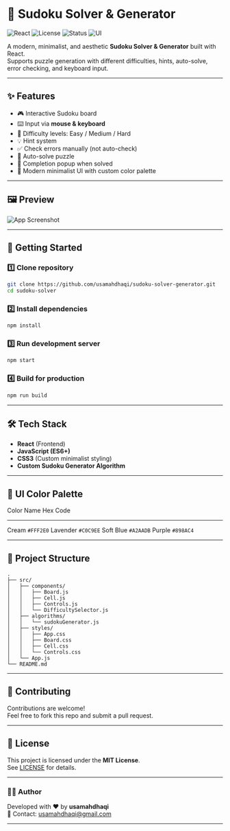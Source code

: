 # 🎯 Sudoku Solver & Generator

![React](https://img.shields.io/badge/React-18.2.0-61DAFB?logo=react&logoColor=white)
![License](https://img.shields.io/badge/License-MIT-green.svg)
![Status](https://img.shields.io/badge/Status-Active-success)
![UI](https://img.shields.io/badge/UI-Modern%20Minimalist-blueviolet)

A modern, minimalist, and aesthetic **Sudoku Solver & Generator** built
with React.\
Supports puzzle generation with different difficulties, hints,
auto-solve, error checking, and keyboard input.

------------------------------------------------------------------------

## ✨ Features

-   🎮 Interactive Sudoku board
-   ⌨️ Input via **mouse & keyboard**
-   🎯 Difficulty levels: Easy / Medium / Hard
-   💡 Hint system
-   ✅ Check errors manually (not auto-check)
-   🤖 Auto-solve puzzle
-   🎉 Completion popup when solved
-   🎨 Modern minimalist UI with custom color palette

------------------------------------------------------------------------

## 🖼️ Preview

![App
Screenshot](https://dummyimage.com/600x400/c0c9ee/ffffff&text=Sudoku+App+Preview)

------------------------------------------------------------------------

## 🚀 Getting Started

### 1️⃣ Clone repository

``` bash
git clone https://github.com/usamahdhaqi/sudoku-solver-generator.git
cd sudoku-solver
```

### 2️⃣ Install dependencies

``` bash
npm install
```

### 3️⃣ Run development server

``` bash
npm start
```

### 4️⃣ Build for production

``` bash
npm run build
```

------------------------------------------------------------------------

## 🛠️ Tech Stack

-   **React** (Frontend)
-   **JavaScript (ES6+)**
-   **CSS3** (Custom minimalist styling)
-   **Custom Sudoku Generator Algorithm**

------------------------------------------------------------------------

## 🎨 UI Color Palette

  Color Name   Hex Code
  ------------ -----------
  Cream        `#FFF2E0`
  Lavender     `#C0C9EE`
  Soft Blue    `#A2AADB`
  Purple       `#898AC4`

------------------------------------------------------------------------

## 📂 Project Structure

    .
    ├── src/
    │   ├── components/
    │   │   ├── Board.js
    │   │   ├── Cell.js
    │   │   ├── Controls.js
    │   │   └── DifficultySelector.js
    │   ├── algorithms/
    │   │   └── sudokuGenerator.js
    │   ├── styles/
    │   │   ├── App.css
    │   │   ├── Board.css
    │   │   ├── Cell.css
    │   │   └── Controls.css
    │   └── App.js
    └── README.md

------------------------------------------------------------------------

## 🤝 Contributing

Contributions are welcome!\
Feel free to fork this repo and submit a pull request.

------------------------------------------------------------------------

## 📜 License

This project is licensed under the **MIT License**.\
See [LICENSE](LICENSE) for details.

------------------------------------------------------------------------

### 👨‍💻 Author

Developed with ❤️ by **usamahdhaqi**\
📧 Contact: <usamahdhaqi@gmail.com>

------------------------------------------------------------------------
